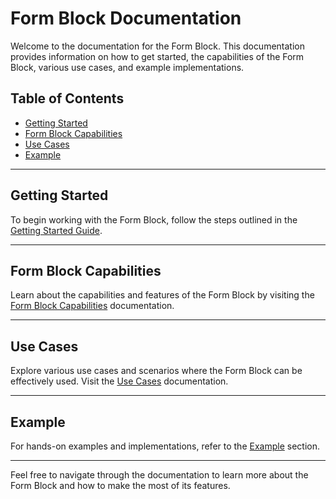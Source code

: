 # Form Block Documentation

Welcome to the documentation for the Form Block. This documentation provides information on how to get started, the capabilities of the Form Block, various use cases, and example implementations.

## Table of Contents

- [Getting Started](#getting-started)
- [Form Block Capabilities](#form-block-capabilities)
- [Use Cases](#use-cases)
- [Example](#example)

---

## Getting Started

To begin working with the Form Block, follow the steps outlined in the [Getting Started Guide](link-to-getting-started-doc).

---

## Form Block Capabilities

Learn about the capabilities and features of the Form Block by visiting the [Form Block Capabilities](link-to-capabilities-doc) documentation.

---

## Use Cases

Explore various use cases and scenarios where the Form Block can be effectively used. Visit the [Use Cases](link-to-use-cases-doc) documentation.

---

## Example

For hands-on examples and implementations, refer to the [Example](link-to-example-doc) section.

---

Feel free to navigate through the documentation to learn more about the Form Block and how to make the most of its features.
